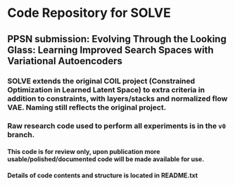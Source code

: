 # Code Repository for SOLVE
## PPSN submission: Evolving Through the Looking Glass: Learning Improved Search Spaces with Variational Autoencoders

### SOLVE extends the original COIL project (Constrained Optimization in Learned Latent Space) to extra criteria in addition to constraints, with layers/stacks and normalized flow VAE. Naming still reflects the original project.

### Raw research code used to perform all experiments is in the ``v0`` branch. 

#### This code is for review only, upon publication more usable/polished/documented code will be made available for use.

#### Details of code contents and structure is located in README.txt

